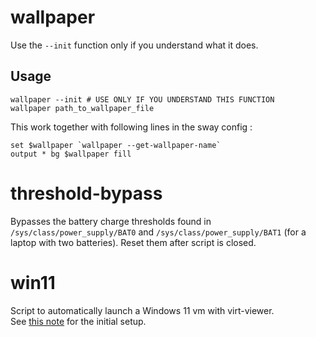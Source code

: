 # wallpaper
Use the ```--init``` function only if you understand what it does.

## Usage
```
wallpaper --init # USE ONLY IF YOU UNDERSTAND THIS FUNCTION
wallpaper path_to_wallpaper_file
```
This work together with following lines in the sway config :
```
set $wallpaper `wallpaper --get-wallpaper-name`
output * bg $wallpaper fill
```

# threshold-bypass
Bypasses the battery charge thresholds found in ```/sys/class/power_supply/BAT0``` and ```/sys/class/power_supply/BAT1``` (for a laptop with two batteries). Reset them after script is closed.

# win11
Script to automatically launch a Windows 11 vm with virt-viewer.  
See [this note](../resources/windows11_vm.md) for the initial setup.
